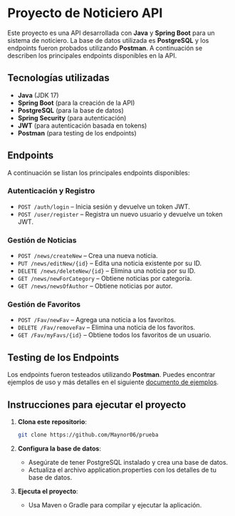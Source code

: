 # Proyecto de Noticiero API

Este proyecto es una API desarrollada con **Java** y **Spring Boot** para un sistema de noticiero. La base de datos utilizada es **PostgreSQL** y los endpoints fueron probados utilizando **Postman**. A continuación se describen los principales endpoints disponibles en la API.

## Tecnologías utilizadas

- **Java** (JDK 17)
- **Spring Boot** (para la creación de la API)
- **PostgreSQL** (para la base de datos)
- **Spring Security** (para autenticación)
- **JWT** (para autenticación basada en tokens)
- **Postman** (para testing de los endpoints)

## Endpoints

A continuación se listan los principales endpoints disponibles:

### **Autenticación y Registro**
- `POST /auth/login` – Inicia sesión y devuelve un token JWT.
- `POST /user/register` – Registra un nuevo usuario y devuelve un token JWT.

### **Gestión de Noticias**
- `POST /news/createNew` – Crea una nueva noticia.
- `PUT /news/editNew/{id}` – Edita una noticia existente por su ID.
- `DELETE /news/deleteNew/{id}` – Elimina una noticia por su ID.
- `GET /news/newForCategory` – Obtiene noticias por categoría.
- `GET /news/newsOfAuthor` – Obtiene noticias por autor.

### **Gestión de Favoritos**
- `POST /Fav/newFav` – Agrega una noticia a los favoritos.
- `DELETE /Fav/removeFav` – Elimina una noticia de los favoritos.
- `GET /Fav/myFavs/{id}` – Obtiene todos los favoritos de un usuario.

## Testing de los Endpoints

Los endpoints fueron testeados utilizando **Postman**. Puedes encontrar ejemplos de uso y más detalles en el siguiente [documento de ejemplos](https://drive.google.com/file/d/1Z-LtuB1avBbVO2f8dIswQUofczPFIPvj/view?usp=sharing).

## Instrucciones para ejecutar el proyecto

1. **Clona este repositorio**:
   ```bash
   git clone https://github.com/Maynor06/prueba

2. **Configura la base de datos**:
   
   - Asegúrate de tener PostgreSQL instalado y crea una base de datos.
   - Actualiza el archivo application.properties con los detalles de tu base de datos.
   
3. **Ejecuta el proyecto**:
   
   - Usa Maven o Gradle para compilar y ejecutar la aplicación.
